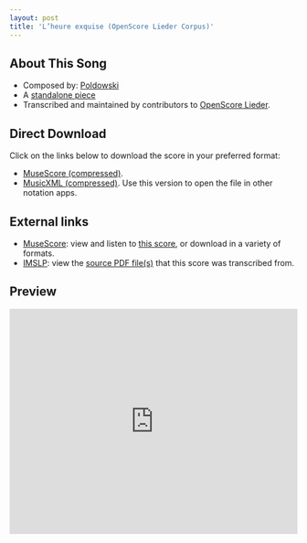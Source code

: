 ```yaml
---
layout: post
title: 'L’heure exquise (OpenScore Lieder Corpus)'
---
```


## About This Song

- Composed by: [Poldowski](https://fourscoreandmore.org/openscore/lieder/Poldowski)
- A [standalone piece](https://fourscoreandmore.org/openscore/lieder/Poldowski/_)
- Transcribed and maintained by contributors to [OpenScore Lieder].

[OpenScore Lieder]: https://musescore.com/openscore-lieder-corpus

## Direct Download

Click on the links below to download the score in your preferred format:
- [MuseScore (compressed)](https://github.com/openscore/lieder/blob/main/scores/Poldowski/_/L’heure_exquise/lc6663350.mscz?raw=true).
- [MusicXML (compressed)](https://github.com/openscore/lieder/blob/main/scores/Poldowski/_/L’heure_exquise/lc6663350.mxl?raw=true). Use this version to open the file in other notation apps.

## External links

- [MuseScore]: view and listen to [this score][MuseScore], or download in a variety of formats.
- [IMSLP]: view the [source PDF file(s)][IMSLP] that this score was transcribed from.

[MuseScore]: https://musescore.com/score/6663350
[IMSLP]: https://imslp.org/wiki/Special:ReverseLookup/74369

## Preview

<iframe width="100%" height="394" src="https://musescore.com/openscore-lieder-corpus/scores/6663350/embed" frameborder="0" allowfullscreen allow="autoplay; fullscreen"></iframe>
